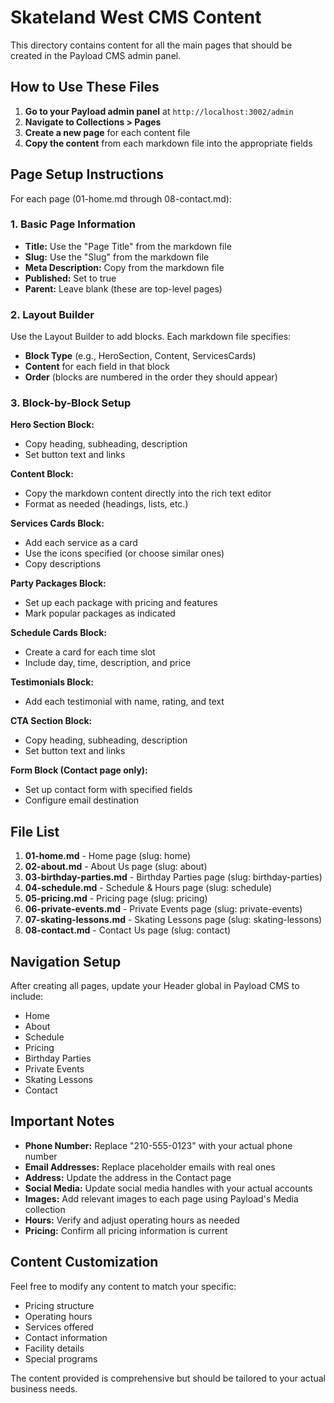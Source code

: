# Skateland West CMS Content

This directory contains content for all the main pages that should be created in the Payload CMS admin panel.

## How to Use These Files

1. **Go to your Payload admin panel** at `http://localhost:3002/admin`
2. **Navigate to Collections > Pages**
3. **Create a new page** for each content file
4. **Copy the content** from each markdown file into the appropriate fields

## Page Setup Instructions

For each page (01-home.md through 08-contact.md):

### 1. Basic Page Information
- **Title:** Use the "Page Title" from the markdown file
- **Slug:** Use the "Slug" from the markdown file  
- **Meta Description:** Copy from the markdown file
- **Published:** Set to true
- **Parent:** Leave blank (these are top-level pages)

### 2. Layout Builder
Use the Layout Builder to add blocks. Each markdown file specifies:
- **Block Type** (e.g., HeroSection, Content, ServicesCards)
- **Content** for each field in that block
- **Order** (blocks are numbered in the order they should appear)

### 3. Block-by-Block Setup

**Hero Section Block:**
- Copy heading, subheading, description
- Set button text and links

**Content Block:**
- Copy the markdown content directly into the rich text editor
- Format as needed (headings, lists, etc.)

**Services Cards Block:**
- Add each service as a card
- Use the icons specified (or choose similar ones)
- Copy descriptions

**Party Packages Block:**
- Set up each package with pricing and features
- Mark popular packages as indicated

**Schedule Cards Block:**
- Create a card for each time slot
- Include day, time, description, and price

**Testimonials Block:**
- Add each testimonial with name, rating, and text

**CTA Section Block:**
- Copy heading, subheading, description
- Set button text and links

**Form Block (Contact page only):**
- Set up contact form with specified fields
- Configure email destination

## File List

1. **01-home.md** - Home page (slug: home)
2. **02-about.md** - About Us page (slug: about)
3. **03-birthday-parties.md** - Birthday Parties page (slug: birthday-parties)
4. **04-schedule.md** - Schedule & Hours page (slug: schedule)
5. **05-pricing.md** - Pricing page (slug: pricing)
6. **06-private-events.md** - Private Events page (slug: private-events)
7. **07-skating-lessons.md** - Skating Lessons page (slug: skating-lessons)
8. **08-contact.md** - Contact Us page (slug: contact)

## Navigation Setup

After creating all pages, update your Header global in Payload CMS to include:
- Home
- About
- Schedule
- Pricing
- Birthday Parties
- Private Events
- Skating Lessons
- Contact

## Important Notes

- **Phone Number:** Replace "210-555-0123" with your actual phone number
- **Email Addresses:** Replace placeholder emails with real ones
- **Address:** Update the address in the Contact page
- **Social Media:** Update social media handles with your actual accounts
- **Images:** Add relevant images to each page using Payload's Media collection
- **Hours:** Verify and adjust operating hours as needed
- **Pricing:** Confirm all pricing information is current

## Content Customization

Feel free to modify any content to match your specific:
- Pricing structure
- Operating hours  
- Services offered
- Contact information
- Facility details
- Special programs

The content provided is comprehensive but should be tailored to your actual business needs.